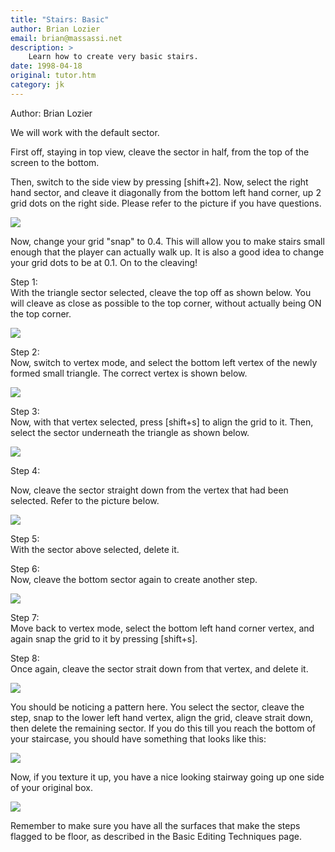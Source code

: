 ```yaml
---
title: "Stairs: Basic"
author: Brian Lozier
email: brian@massassi.net
description: >
    Learn how to create very basic stairs.
date: 1998-04-18
original: tutor.htm
category: jk
---
```


Author: Brian Lozier
  
We will work with the default sector.  
  
First off, staying in top view, cleave the sector in half, from the top
of the screen to the bottom.  
  
Then, switch to the side view by pressing \[shift+2\]. Now, select the
right hand sector, and cleave it diagonally from the bottom left hand
corner, up 2 grid dots on the right side. Please refer to the picture if
you have questions.  
  

![](1.GIF)

  
  
Now, change your grid "snap" to 0.4. This will allow you to make stairs
small enough that the player can actually walk up. It is also a good
idea to change your grid dots to be at 0.1. On to the cleaving\!  
  
Step 1:  
With the triangle sector selected, cleave the top off as shown below.
You will cleave as close as possible to the top corner, without actually
being ON the top corner.  
  

![](2.GIF)

  
  
Step 2:  
Now, switch to vertex mode, and select the bottom left vertex of the
newly formed small triangle. The correct vertex is shown below.  
  

![](3.GIF)

  
  
Step 3:  
Now, with that vertex selected, press \[shift+s\] to align the grid to
it. Then, select the sector underneath the triangle as shown below.  
  

![](3.GIF)

  
  
Step 4:  
  
Now, cleave the sector straight down from the vertex that had been
selected. Refer to the picture below.  
  

![](5.GIF)

  
  
Step 5:  
With the sector above selected, delete it.  
  
Step 6:  
Now, cleave the bottom sector again to create another step.  
  

![](6.GIF)

  
  
Step 7:  
Move back to vertex mode, select the bottom left hand corner vertex, and
again snap the grid to it by pressing \[shift+s\].  
  
Step 8:  
Once again, cleave the sector strait down from that vertex, and delete
it.  
  

![](7.GIF)

  
  
You should be noticing a pattern here. You select the sector, cleave the
step, snap to the lower left hand vertex, align the grid, cleave strait
down, then delete the remaining sector. If you do this till you reach
the bottom of your staircase, you should have something that looks like
this:  
  

![](8.GIF)

  
  
Now, if you texture it up, you have a nice looking stairway going up one
side of your original box.  
  

![](9.GIF)

  
  
Remember to make sure you have all the surfaces that make the steps
flagged to be floor, as described in the Basic Editing Techniques
page.
